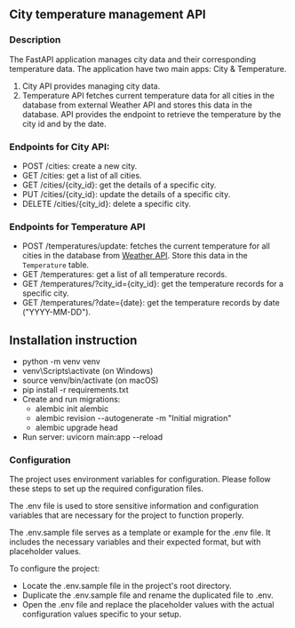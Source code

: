 ## City temperature management API

### Description

The FastAPI application manages city data and their corresponding temperature data. 
The application have two main apps: City & Temperature.

1. City API provides managing city data.
2. Temperature API fetches current temperature data for all cities in the database from external Weather API and stores this data in the database.
API provides the endpoint to retrieve the temperature by the city id and by the date.

### Endpoints for City API:

- POST /cities: create a new city.
- GET /cities: get a list of all cities.
- GET /cities/{city_id}: get the details of a specific city.
- PUT /cities/{city_id}: update the details of a specific city.
- DELETE /cities/{city_id}: delete a specific city.

### Endpoints for Temperature API

- POST /temperatures/update: fetches the current temperature for all cities in the database from [Weather API](https://www.weatherapi.com/). 
Store this data in the `Temperature` table.
- GET /temperatures: get a list of all temperature records.
- GET /temperatures/?city_id={city_id}: get the temperature records for a specific city.
- GET /temperatures/?date={date}: get the temperature records by date ("YYYY-MM-DD").


## Installation instruction
+ python -m venv venv
+ venv\Scripts\activate (on Windows)
+ source venv/bin/activate (on macOS)
+ pip install -r requirements.txt
+ Create and run migrations:
   - alembic init alembic
   - alembic revision --autogenerate -m "Initial migration"
   - alembic upgrade head
+ Run server: uvicorn main:app --reload

### Configuration
The project uses environment variables for configuration. 
Please follow these steps to set up the required configuration files.

The .env file is used to store sensitive information and configuration variables that are necessary for the project to function properly.

The .env.sample file serves as a template or example for the .env file. It includes the necessary variables and their expected format, but with placeholder values.
 
 To configure the project:

- Locate the .env.sample file in the project's root directory.
- Duplicate the .env.sample file and rename the duplicated file to .env.
- Open the .env file and replace the placeholder values with the actual configuration values specific to your setup.
